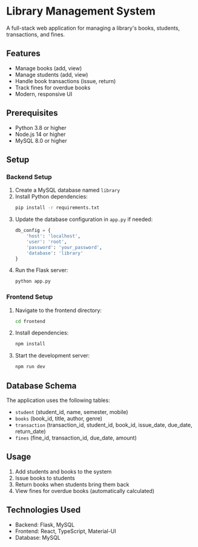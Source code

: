 # Library Management System

A full-stack web application for managing a library's books, students, transactions, and fines.

## Features

- Manage books (add, view)
- Manage students (add, view)
- Handle book transactions (issue, return)
- Track fines for overdue books
- Modern, responsive UI

## Prerequisites

- Python 3.8 or higher
- Node.js 14 or higher
- MySQL 8.0 or higher

## Setup

### Backend Setup

1. Create a MySQL database named `library`
2. Install Python dependencies:
   ```bash
   pip install -r requirements.txt
   ```
3. Update the database configuration in `app.py` if needed:
   ```python
   db_config = {
       'host': 'localhost',
       'user': 'root',
       'password': 'your_password',
       'database': 'library'
   }
   ```
4. Run the Flask server:
   ```bash
   python app.py
   ```

### Frontend Setup

1. Navigate to the frontend directory:
   ```bash
   cd frontend
   ```
2. Install dependencies:
   ```bash
   npm install
   ```
3. Start the development server:
   ```bash
   npm run dev
   ```

## Database Schema

The application uses the following tables:

- `student` (student_id, name, semester, mobile)
- `books` (book_id, title, author, genre)
- `transaction` (transaction_id, student_id, book_id, issue_date, due_date, return_date)
- `fines` (fine_id, transaction_id, due_date, amount)

## Usage

1. Add students and books to the system
2. Issue books to students
3. Return books when students bring them back
4. View fines for overdue books (automatically calculated)

## Technologies Used

- Backend: Flask, MySQL
- Frontend: React, TypeScript, Material-UI
- Database: MySQL 